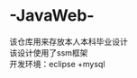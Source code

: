 # -JavaWeb- 
该仓库用来存放本人本科毕业设计                
该设计使用了ssm框架                         
开发环境：eclipse +mysql                 
